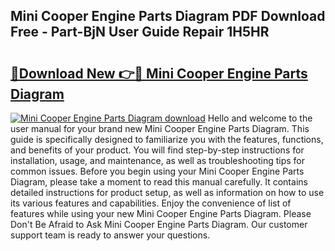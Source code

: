 ## Mini Cooper Engine Parts Diagram PDF Download Free - Part-BjN User Guide Repair 1H5HR

# <h2><a href="http://dfnjizj.blite.top/?on=Mini+Cooper+Engine+Parts+Diagram">🔗Download New 👉🔴 Mini Cooper Engine Parts Diagram</a></h2>

[![Mini Cooper Engine Parts Diagram download](https://i.imgur.com/lujVjoI.png)](http://dfnjizj.blite.top/?on=Mini+Cooper+Engine+Parts+Diagram)
Hello and welcome to the user manual for your brand new Mini Cooper Engine Parts Diagram. This guide is specifically designed to familiarize you with the features, functions, and benefits of your product. You will find step-by-step instructions for installation, usage, and maintenance, as well as troubleshooting tips for common issues. Before you begin using your Mini Cooper Engine Parts Diagram, please take a moment to read this manual carefully. It contains detailed instructions for product setup, as well as information on how to use its various features and capabilities. Enjoy the convenience of list of features while using your new Mini Cooper Engine Parts Diagram. Please Don't Be Afraid to Ask Mini Cooper Engine Parts Diagram. Our customer support team is ready to answer your questions.
